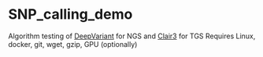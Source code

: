 # SNP_calling_demo
Algorithm testing of [DeepVariant](https://github.com/google/deepvariant) for NGS and [Clair3](https://github.com/HKU-BAL/Clair3) for TGS
Requires Linux, docker, git, wget, gzip, GPU (optionally)